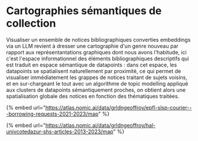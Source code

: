 # Cartographies sémantiques de collection

Visualiser un ensemble de notices bibliographiques converties embeddings via un LLM revient à dresser une cartographie d'un genre nouveau par rapport aux représentantations graphiques dont nous avons l'habitude, ici c'est l'espace informationnel des éléments bibliographiques descriptifs qui est traduit en espace sémantique de datapoints : dans cet espace, les datapoints se spatialisent naturellement par proximité, ce qui permet de visualiser immédiatement les grappes de notices traitant de sujets voisins, et en sur-chargeant le tout avec un algorithme de topic modelling appliqué aux clusters de datapoints sémantiquement proches, on obtient alors une spatialisation globale des notices en fonction des thématiques traitées.

{% embed url="https://atlas.nomic.ai/data/grldngeoffroy/epfl-slsp-courier---borrowing-requests-2021-2023/map" %}

{% embed url="https://atlas.nomic.ai/data/grldngeoffroy/hal-univcotedazur-shs-articles-2013-2023/map" %}

